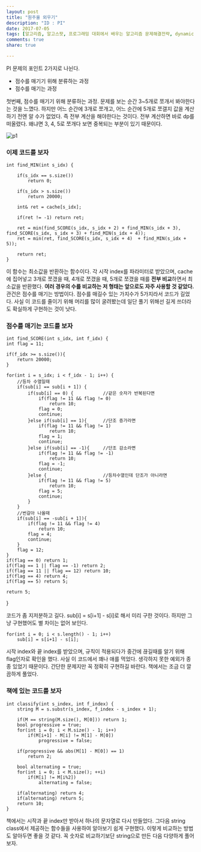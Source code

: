 ```yaml
---
layout: post
title: "원주율 외우기"
description: "ID : PI"
date: 2017-07-05
tags: [알고리즘, 알고스팟, 프로그래밍 대회에서 배우는 알고리즘 문제해결전략, dynamic programming]
comments: true
share: true

---
```


PI 문제의 포인트 2가지로 나뉜다.
* 점수를 매기기 위해 분류하는 과정
* 점수를 매기는 과정

첫번째, 점수를 매기기 위해 분류하는 과정.
문제를 보는 순간 3~5개로 쪼개서 봐야한다는 것을 느꼈다. 하지만 어느 순간에 3개로 쪼개고, 어느 순간에 5개로 쪼갤지 값을 계산하기 전엔 알 수가 없었다. 즉 전부 계산을 해야한다는 것이다.
전부 계산하면 바로 dp를 떠올렸다. 왜냐면 3, 4, 5로 쪼개다 보면 중복되는 부분이 있기 때문이다.

![p1](https://rlqja2222.github.io/images/p1.jpg)

### 이제 코드를 보자
    int find_MIN(int s_idx) {

        if(s_idx == s.size())
            return 0;

        if(s_idx > s.size())
            return 20000;

        int& ret = cache[s_idx];

        if(ret != -1) return ret;

        ret = min(find_SCORE(s_idx, s_idx + 2) + find_MIN(s_idx + 3), find_SCORE(s_idx, s_idx + 3) + find_MIN(s_idx + 4));
        ret = min(ret, find_SCORE(s_idx, s_idx + 4)  + find_MIN(s_idx + 5));

        return ret;
    }
    
이 함수는 최소값을 반환하는 함수이다. 각 시작 index를 파라미터로 받았으며, cache에 집어넣고 3개로 쪼갰을 때, 4개로 쪼갰을 때, 5개로 쪼갰을 때를 **전부 비교**하면서 최소값을 반환했다. **여러 경우의 수를 비교하는 저 형태는 앞으로도 자주 사용할 것 같았다.**
관건은 점수를 매기는 방법이다. 점수를 매길수 있는 가지수가 5가지라서 코드가 길었다. 사실 이 코드를 줄이기 위해 머리를 많이 굴려봤는데 일단 풀기 위해선 길게 쓰더라도 확실하게 구현하는 것이 낫다.

### 점수를 매기는 코드를 보자
	int find_SCORE(int s_idx, int f_idx) {
	int flag = 11;

	if(f_idx >= s.size()){
		return 20000;
	}

	for(int i = s_idx; i < f_idx - 1; i++) {
		//등차 수열일때
		if(sub[i] == sub[i + 1]) {
			if(sub[i] == 0) {			//같은 숫자가 반복된다면
				if(flag != 11 && flag != 0)
					return 10;
				flag = 0;
				continue;
			}else if(sub[i] == 1){		//단조 증가라면
				if(flag != 11 && flag != 1)
					return 10;
				flag = 1;
				continue;
			}else if(sub[i] == -1){		//단조 감소라면
				if(flag != 11 && flag != -1)
					return 10;
				flag = -1;
				continue;
			}else {						//등차수열인데 단조가 아니라면
				if(flag != 11 && flag != 5)
					return 10;
				flag = 5;
				continue;
			}
		}
		//번갈아 나올때
		if(sub[i] == -sub[i + 1]){
			if(flag != 11 && flag != 4)
				return 10;
			flag = 4;
			continue;
		}
		flag = 12;
	}
	if(flag == 0) return 1;
	if(flag == 1 || flag == -1) return 2;
	if(flag == 11 || flag == 12) return 10;
	if(flag == 4) return 4;
	if(flag == 5) return 5;

	return 5;
}
    
코드가 좀 지저분하고 길다. sub[i] = s[i+1] - s[i]로 해서 미리 구한 것이다. 하지만 그냥 구현했어도 별 차이는 없어 보인다.

    for(int i = 0; i < s.length() - 1; i++)
        sub[i] = s[i+1] - s[i];
        
시작 index와 끝 index를 받았으며, 규칙이 적용되다가 중간에 끊길때를 알기 위해 flag인자로 확인을 했다. 사실 이 코드에서 꽤나 애를 먹었다. 생각하지 못한 예외가 종종 있었기 때문이다. 간단한 문제지만 꼭 정확히 구현하길 바란다. 책에서는 조금 더 깔끔하게 풀었다.

### 책에 있는 코드를 보자
    int classify(int s_index, int f_index) {
        string M = s.substr(s_index, f_index - s_index + 1);

        if(M == string(M.size(), M[0])) return 1;
        bool progressive = true;
        for(int i = 0; i < M.size() - 1; i++)
            if(M[i+1] - M[i] != M[1] - M[0])
                progressive = false;

        if(progressive && abs(M[1] - M[0]) == 1)
            return 2;

        bool alternating = true;
        for(int i = 0; i < M.size(); ++i)
            if(M[i] != M[i%2])
                alternating = false;

        if(alternating) return 4;
        if(alternating) return 5;
        return 10;
    }
    
책에서는 시작과 끝 index만 받아서 하나의 문자열로 다시 만들었다. 그다음 string class에서 제공하는 함수들을 사용하여 알아보기 쉽게 구현했다. 이렇게 비교하는 방법도 알아두면 좋을 것 같다. 꼭 숫자로 비교하기보단 string으로 만든 다음 다양하게 풀어보자.
